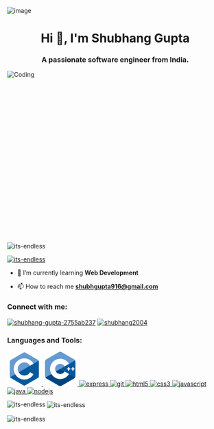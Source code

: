 ![image](https://github.com/Its-Endless/Its-Endless/assets/131682676/c42e2042-bf29-4e21-a614-3970e6f8381c)


<h1 align="center">Hi 👋, I'm Shubhang Gupta</h1>
<h3 align="center">A passionate software engineer from India.</h3>

  <img align="right" alt="Coding" width="1000" height="400" src="https://user-images.githubusercontent.com/74038190/225813708-98b745f2-7d22-48cf-9150-083f1b00d6c9.gif">

<p align="left"> <img src="https://komarev.com/ghpvc/?username=its-endless&label=Profile%20views&color=0e75b6&style=flat" alt="its-endless" /> </p>

<p align="left"> <a href="https://github.com/ryo-ma/github-profile-trophy"><img src="https://github-profile-trophy.vercel.app/?username=its-endless" alt="its-endless" /></a> </p>

- 🌱 I’m currently learning **Web Development**

- 📫 How to reach me **shubhgupta916@gmail.com**

<h3 align="left">Connect with me:</h3>
<p align="left">
<a href="https://linkedin.com/in/shubhang-gupta-2755ab237" target="blank"><img align="center" src="https://user-images.githubusercontent.com/74038190/235294012-0a55e343-37ad-4b0f-924f-c8431d9d2483.gif" alt="shubhang-gupta-2755ab237" width="80" /></a>
<a href="https://instagram.com/shubhang2004" target="blank"><img align="center" src="https://user-images.githubusercontent.com/74038190/235294013-a33e5c43-a01c-43f6-b44d-a406d8b4ab75.gif" alt="shubhang2004" width="80" /></a>
</p>

<h3 align="left">Languages and Tools:</h3>
<p align="left"> 
  <a href="https://www.cprogramming.com/" target="_blank" rel="noreferrer"> 
  <img src="https://raw.githubusercontent.com/devicons/devicon/master/icons/c/c-original.svg" alt="c" width="80"/> 
  </a>
  
  <a href="https://www.w3schools.com/cpp/" target="_blank" rel="noreferrer"> 
  <img src="https://raw.githubusercontent.com/devicons/devicon/master/icons/cplusplus/cplusplus-original.svg" alt="cplusplus" width="80"/> 
  </a> 
  
  <a href="https://expressjs.com" target="_blank" rel="noreferrer"> 
  <img src="https://github.com/Anmol-Baranwal/Cool-GIFs-For-GitHub/assets/74038190/1a797f46-efe4-41e6-9e75-5303e1bbcbfa" alt="express" width="80"/> 
  </a> 
  
  <a href="https://git-scm.com/" target="_blank" rel="noreferrer"> 
    <img src="https://user-images.githubusercontent.com/74038190/212281775-b468df30-4edc-4bf8-a4ee-f52e1aaddc86.gif" alt="git" width="80"/> 
  </a> 
  
  <a href="https://www.w3.org/html/" target="_blank" rel="noreferrer"> 
    <img src="https://github.com/Anmol-Baranwal/Cool-GIFs-For-GitHub/assets/74038190/29fd6286-4e7b-4d6c-818f-c4765d5e39a9" alt="html5" width="80"/> 
  </a> 

  <a href="https://www.w3schools.com/css/" target="_blank" rel="noreferrer"> 
  <img src="https://github.com/Anmol-Baranwal/Cool-GIFs-For-GitHub/assets/74038190/67f477ed-6624-42da-99f0-1a7b1a16eecb" alt="css3" width="80"/> 
  </a> 

  <a href="https://developer.mozilla.org/en-US/docs/Web/JavaScript" target="_blank" rel="noreferrer"> 
    <img src="https://user-images.githubusercontent.com/74038190/212257454-16e3712e-945a-4ca2-b238-408ad0bf87e6.gif" alt="javascript" width="80"/> 
  </a> 
  
  <a href="https://www.java.com" target="_blank" rel="noreferrer"> 
    <img src="https://img.icons8.com/?size=100&id=GPfHz0SM85FX&format=png&color=000000" alt="java" width="80"/> 
  </a> 
  
  <a href="https://nodejs.org" target="_blank" rel="noreferrer"> 
    <img src="https://user-images.githubusercontent.com/74038190/212257460-738ff738-247f-4445-a718-cdd0ca76e2db.gif" alt="nodejs" width="80"/> 
  </a> 
</p>

<p><img align="left" src="https://github-readme-stats.vercel.app/api/top-langs?username=its-endless&show_icons=true&locale=en&layout=compact" alt="its-endless" /></p>

<p>&nbsp;<img align="center" src="https://github-readme-stats.vercel.app/api?username=its-endless&show_icons=true&locale=en" alt="its-endless" /></p>

<p><img align="center" src="https://github-readme-streak-stats.herokuapp.com/?user=its-endless&" alt="its-endless" /></p>

